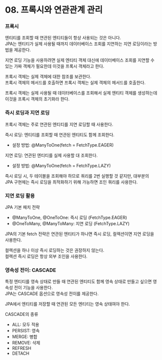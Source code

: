 # 08. 프록시와 연관관계 관리

### 프록시

엔티티를 조회할 때 연관된 엔티티들이 항상 사용되는 것은 아니다.  
JPA는 엔티티가 실제 사용될 때까지 데이터베이스 조회를 지연하는 지연 로딩이라는 방법을 제공한다.  

지연 로딩 기능을 사용하려면 실제 엔티티 객체 대신에 데이터베이스 조회를 지연할 수 있는 가짜 객체가 필요한데 이것을 프록시 객체라고 한다.  

프록시 객체는 실제 객체에 대한 참조를 보관한다.  
프록시 객체의 메서드를 호출하면 프록시 객체는 실제 객체의 메서드를 호출한다.  

프록시 객체는 실제 사용될 때 데이터베이스를 조회해서 실제 엔티티 객체를 생성하는데 이것을 프록시 객체의 초기화라 한다.

### 즉시 로딩과 지연 로딩

프록시 객체는 주로 연관된 엔티티를 지연 로딩할 때 사용한다.  

즉시 로딩: 엔티티를 조회할 때 연관된 엔티티도 함께 조회한다.
- 설정 방법: @ManyToOne(fetch = FetchType.EAGER)

지연 로딩: 연관된 엔티티를 실제 사용할 대 조회한다.
- 설정 방법: @ManyToOne(fetch = FetchType.LAZY)

즉시 로딩 시, 두 테이블을 조회해야 하므로 쿼리를 2번 실행할 것 같지만, 대부분의 JPA 구현체는 즉시 로딩을 최적화하기 위해 가능하면 조인 쿼리를 사용한다.

### 지연 로딩 활용

JPA 기본 패치 전략
- @ManyToOne, @OneToOne: 즉시 로딩 (FetchType.EAGER)
- @OneToMany, @ManyToMany: 지연 로딩 (FetchType.LAZY)

JPA의 기본 fetch 전략은 연관된 엔티티가 하나면 즉시 로딩, 컬렉션이면 지연 로딩을 사용한다.  

컬렉션을 하나 이상 즉시 로딩하는 것은 권장하지 않는다.  
컬렉션 즉시 로딩은 항상 외부 조인을 사용한다.

### 영속성 전이: CASCADE

특정 엔티티를 영속 상태로 만들 때 연관된 엔티티도 함께 영속 상태로 만들고 싶으면 영속성 전이 기능을 사용한다.  
JPA는 CASCADE 옵션으로 영속성 전이를 제공한다.  

JPA에서 엔티티를 저장할 때 연관된 모든 엔티티는 영속 상태여야 한다.

CASCADE의 종류
- ALL: 모두 적용
- PERSIST: 영속
- MERGE: 병합
- REMOVE: 삭제
- REFRESH
- DETACH